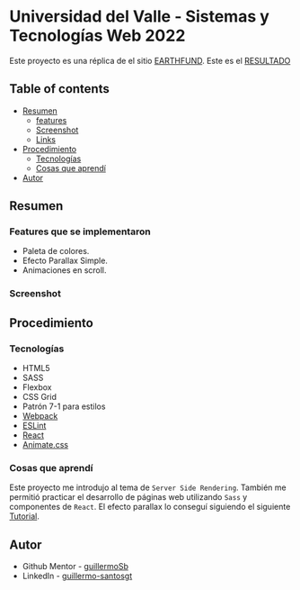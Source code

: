 # Universidad del Valle - Sistemas y Tecnologías Web 2022

Este proyecto es una réplica de el sitio [EARTHFUND](https://earthfund.io/).
Este es el [RESULTADO](http://ec2-54-175-28-151.compute-1.amazonaws.com:4000/)

## Table of contents

- [Resumen](#resumen)
  - [features](#features-que-se-implementaron)
  - [Screenshot](#screenshot)
  - [Links](#links)
- [Procedimiento](#procedimiento)
  - [Tecnologías](#tecnologías)
  - [Cosas que aprendí](#cosas-que-aprendí)
- [Autor](#autor)

## Resumen

### Features que se implementaron

- Paleta de colores.
- Efecto Parallax Simple.
- Animaciones en scroll.

### Screenshot


## Procedimiento

### Tecnologías

- HTML5
- SASS
- Flexbox
- CSS Grid
- Patrón 7-1 para estilos
- [Webpack](https://webpack.js.org/)
- [ESLint](https://eslint.org/)
- [React](https://reactjs.org/)
- [Animate.css](https://animate.style/)

### Cosas que aprendí

Este proyecto me introdujo al tema de `Server Side Rendering`. También me permitió practicar el desarrollo de páginas web utilizando `Sass` y componentes de `React`. El efecto parallax lo conseguí siguiendo el siguiente [Tutorial](https://indithemes.com/how-to-create-a-simple-parallax-effect-using-vanilla-js/).

## Autor

- Github Mentor - [guillermoSb](https://github.com/guillermoSb)
- LinkedIn - [guillermo-santosgt](https://www.linkedin.com/in/guillermo-santosgt/)
